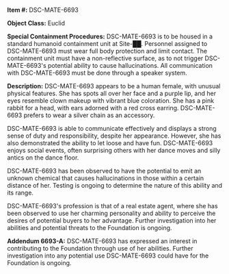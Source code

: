 **Item #:** DSC-MATE-6693

**Object Class:** Euclid

**Special Containment Procedures:** DSC-MATE-6693 is to be housed in a standard humanoid containment unit at Site-██. Personnel assigned to DSC-MATE-6693 must wear full body protection and limit contact. The containment unit must have a non-reflective surface, as to not trigger DSC-MATE-6693's potential ability to cause hallucinations. All communication with DSC-MATE-6693 must be done through a speaker system.
 
**Description:** DSC-MATE-6693 appears to be a human female, with unusual physical features. She has spots all over her face and a purple lip, and her eyes resemble clown makeup with vibrant blue coloration. She has a pink rabbit for a head, with ears adorned with a red cross earring. DSC-MATE-6693 prefers to wear a silver chain as an accessory.

DSC-MATE-6693 is able to communicate effectively and displays a strong sense of duty and responsibility, despite her appearance. However, she has also demonstrated the ability to let loose and have fun. DSC-MATE-6693 enjoys social events, often surprising others with her dance moves and silly antics on the dance floor. 

DSC-MATE-6693 has been observed to have the potential to emit an unknown chemical that causes hallucinations in those within a certain distance of her. Testing is ongoing to determine the nature of this ability and its range. 

DSC-MATE-6693's profession is that of a real estate agent, where she has been observed to use her charming personality and ability to perceive the desires of potential buyers to her advantage. Further investigation into her abilities and potential threats to the Foundation is ongoing. 

**Addendum 6693-A:** DSC-MATE-6693 has expressed an interest in contributing to the Foundation through use of her abilities. Further investigation into any potential use DSC-MATE-6693 could have for the Foundation is ongoing.